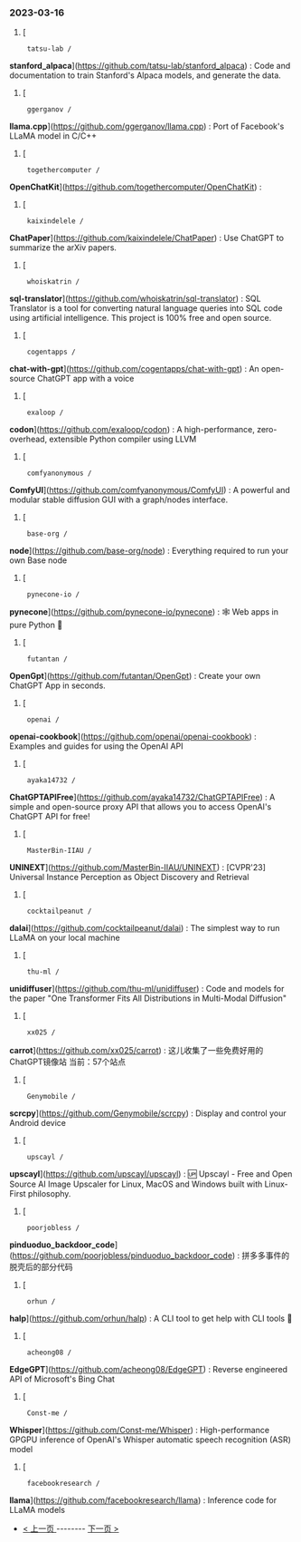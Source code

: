 ### 2023-03-16 
1. [
    

        tatsu-lab /
**stanford_alpaca**](https://github.com/tatsu-lab/stanford_alpaca) : Code and documentation to train Stanford's Alpaca models, and generate the data.
1. [
    

        ggerganov /
**llama.cpp**](https://github.com/ggerganov/llama.cpp) : Port of Facebook's LLaMA model in C/C++
1. [
    

        togethercomputer /
**OpenChatKit**](https://github.com/togethercomputer/OpenChatKit) : 
1. [
    

        kaixindelele /
**ChatPaper**](https://github.com/kaixindelele/ChatPaper) : Use ChatGPT to summarize the arXiv papers.
1. [
    

        whoiskatrin /
**sql-translator**](https://github.com/whoiskatrin/sql-translator) : SQL Translator is a tool for converting natural language queries into SQL code using artificial intelligence. This project is 100% free and open source.
1. [
    

        cogentapps /
**chat-with-gpt**](https://github.com/cogentapps/chat-with-gpt) : An open-source ChatGPT app with a voice
1. [
    

        exaloop /
**codon**](https://github.com/exaloop/codon) : A high-performance, zero-overhead, extensible Python compiler using LLVM
1. [
    

        comfyanonymous /
**ComfyUI**](https://github.com/comfyanonymous/ComfyUI) : A powerful and modular stable diffusion GUI with a graph/nodes interface.
1. [
    

        base-org /
**node**](https://github.com/base-org/node) : Everything required to run your own Base node
1. [
    

        pynecone-io /
**pynecone**](https://github.com/pynecone-io/pynecone) : 🕸 Web apps in pure Python 🐍
1. [
    

        futantan /
**OpenGpt**](https://github.com/futantan/OpenGpt) : Create your own ChatGPT App in seconds.
1. [
    

        openai /
**openai-cookbook**](https://github.com/openai/openai-cookbook) : Examples and guides for using the OpenAI API
1. [
    

        ayaka14732 /
**ChatGPTAPIFree**](https://github.com/ayaka14732/ChatGPTAPIFree) : A simple and open-source proxy API that allows you to access OpenAI's ChatGPT API for free!
1. [
    

        MasterBin-IIAU /
**UNINEXT**](https://github.com/MasterBin-IIAU/UNINEXT) : [CVPR'23] Universal Instance Perception as Object Discovery and Retrieval
1. [
    

        cocktailpeanut /
**dalai**](https://github.com/cocktailpeanut/dalai) : The simplest way to run LLaMA on your local machine
1. [
    

        thu-ml /
**unidiffuser**](https://github.com/thu-ml/unidiffuser) : Code and models for the paper "One Transformer Fits All Distributions in Multi-Modal Diffusion"
1. [
    

        xx025 /
**carrot**](https://github.com/xx025/carrot) : 这儿收集了一些免费好用的ChatGPT镜像站 当前：57个站点
1. [
    

        Genymobile /
**scrcpy**](https://github.com/Genymobile/scrcpy) : Display and control your Android device
1. [
    

        upscayl /
**upscayl**](https://github.com/upscayl/upscayl) : 🆙 Upscayl - Free and Open Source AI Image Upscaler for Linux, MacOS and Windows built with Linux-First philosophy.
1. [
    

        poorjobless /
**pinduoduo_backdoor_code**](https://github.com/poorjobless/pinduoduo_backdoor_code) : 拼多多事件的脱壳后的部分代码
1. [
    

        orhun /
**halp**](https://github.com/orhun/halp) : A CLI tool to get help with CLI tools 🐙
1. [
    

        acheong08 /
**EdgeGPT**](https://github.com/acheong08/EdgeGPT) : Reverse engineered API of Microsoft's Bing Chat
1. [
    

        Const-me /
**Whisper**](https://github.com/Const-me/Whisper) : High-performance GPGPU inference of OpenAI's Whisper automatic speech recognition (ASR) model
1. [
    

        facebookresearch /
**llama**](https://github.com/facebookresearch/llama) : Inference code for LLaMA models 

- [ < 上一页 ](https://github.com/able8/github-trending-daily-record/blob/master/2023-03-15.md) -------- [ 下一页 > ](https://github.com/able8/github-trending-daily-record/blob/master/2023-03-17.md)